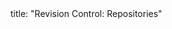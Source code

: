 <frontmatter>
title: "Revision Control: Repositories"
</frontmatter>

<include src="unit-inPage-asFlat.md" boilerplate />
